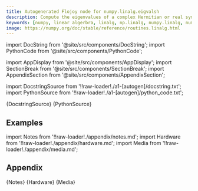 ```yaml
---
title: Autogenerated Flojoy node for numpy.linalg.eigvalsh
description: Compute the eigenvalues of a complex Hermitian or real symmetric matrix. Main difference from eigh: the eigenvectors are not computed.
keywords: [numpy, linear algerbra, linalg, np.linalg, numpy.linalg, numpy.linalg.eigvalsh]
image: https://numpy.org/doc/stable/reference/routines.linalg.html
---
```


[//]: # (Custom component imports)

import DocString from '@site/src/components/DocString';
import PythonCode from '@site/src/components/PythonCode';

import AppDisplay from '@site/src/components/AppDisplay';
import SectionBreak from '@site/src/components/SectionBreak';
import AppendixSection from '@site/src/components/AppendixSection';

[//]: # (Docstring)

import DocstringSource from '!!raw-loader!./a1-[autogen]/docstring.txt';
import PythonSource from '!!raw-loader!./a1-[autogen]/python_code.txt';


<DocString>{DocstringSource}</DocString>
<PythonCode GLink='NUMPY/linalg/EIGVALSH/EIGVALSH.py'>{PythonSource}</PythonCode>


<SectionBreak />

    

[//]: # (Examples)

## Examples

<AppDisplay 
  GLink='NUMPY/linalg/EIGVALSH'
  nodeLabel='EIGVALSH'>
</AppDisplay>

<SectionBreak />

    

[//]: # (Appendix)

import Notes from '!!raw-loader!./appendix/notes.md';
import Hardware from '!!raw-loader!./appendix/hardware.md';
import Media from '!!raw-loader!./appendix/media.md';

## Appendix

<AppendixSection index={0} folderPath='nodes/NUMPY/linalg/EIGVALSH/appendix/'>{Notes}</AppendixSection>
<AppendixSection index={1} folderPath='nodes/NUMPY/linalg/EIGVALSH/appendix/'>{Hardware}</AppendixSection>
<AppendixSection index={2} folderPath='nodes/NUMPY/linalg/EIGVALSH/appendix/'>{Media}</AppendixSection>


